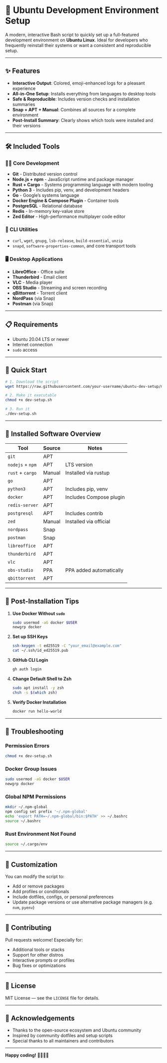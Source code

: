 
# 🚀 Ubuntu Development Environment Setup

A modern, interactive Bash script to quickly set up a full-featured development environment on **Ubuntu Linux**. Ideal for developers who frequently reinstall their systems or want a consistent and reproducible setup.

---

## ✨ Features

- **Interactive Output**: Colored, emoji-enhanced logs for a pleasant experience
- **All-in-One Setup**: Installs everything from languages to desktop tools
- **Safe & Reproducible**: Includes version checks and installation summaries
- **Snap + APT + Manual**: Combines all sources for a complete environment
- **Post-Install Summary**: Clearly shows which tools were installed and their versions

---

## 🛠️ Included Tools

### 🧑‍💻 Core Development

- **Git** - Distributed version control
- **Node.js + npm** - JavaScript runtime and package manager
- **Rust + Cargo** - Systems programming language with modern tooling
- **Python 3** - Includes pip, venv, and development headers
- **Go** - Google’s systems language
- **Docker Engine & Compose Plugin** - Container tools
- **PostgreSQL** - Relational database
- **Redis** - In-memory key-value store
- **Zed Editor** - High-performance multiplayer code editor

### 🔧 CLI Utilities

- `curl`, `wget`, `gnupg`, `lsb-release`, `build-essential`, `unzip`
- `snapd`, `software-properties-common`, and core transport tools

### 🖥️ Desktop Applications

- **LibreOffice** - Office suite
- **Thunderbird** - Email client
- **VLC** - Media player
- **OBS Studio** - Streaming and screen recording
- **qBittorrent** - Torrent client
- **NordPass** (via Snap)
- **Postman** (via Snap)

---

## 📋 Requirements

- Ubuntu 20.04 LTS or newer
- Internet connection
- `sudo` access

---

## 🚀 Quick Start

```bash
# 1. Download the script
wget https://raw.githubusercontent.com/your-username/ubuntu-dev-setup/main/dev-setup.sh

# 2. Make it executable
chmod +x dev-setup.sh

# 3. Run it
./dev-setup.sh
```

---

## 🧪 Installed Software Overview

| Tool              | Source | Notes                     |
|-------------------|--------|---------------------------|
| `git`             | APT    |                           |
| `nodejs` + `npm`  | APT    | LTS version               |
| `rust` + `cargo`  | Manual | Installed via rustup      |
| `go`              | APT    |                           |
| `python3`         | APT    | Includes pip, venv        |
| `docker`          | APT    | Includes Compose plugin   |
| `redis-server`    | APT    |                           |
| `postgresql`      | APT    | Includes contrib          |
| `zed`             | Manual | Installed via official    |
| `nordpass`        | Snap   |                           |
| `postman`         | Snap   |                           |
| `libreoffice`     | APT    |                           |
| `thunderbird`     | APT    |                           |
| `vlc`             | APT    |                           |
| `obs-studio`      | PPA    | PPA added automatically   |
| `qbittorrent`     | APT    |                           |

---

## 📝 Post-Installation Tips

1. **Use Docker Without `sudo`**
   ```bash
   sudo usermod -aG docker $USER
   newgrp docker
   ```

2. **Set up SSH Keys**
   ```bash
   ssh-keygen -t ed25519 -C "your_email@example.com"
   cat ~/.ssh/id_ed25519.pub
   ```

3. **GitHub CLI Login**
   ```bash
   gh auth login
   ```

4. **Change Default Shell to Zsh**
   ```bash
   sudo apt install -y zsh
   chsh -s $(which zsh)
   ```

5. **Verify Docker Installation**
   ```bash
   docker run hello-world
   ```

---

## 🐛 Troubleshooting

### Permission Errors

```bash
chmod +x dev-setup.sh
```

### Docker Group Issues

```bash
sudo usermod -aG docker $USER
newgrp docker
```

### Global NPM Permissions

```bash
mkdir ~/.npm-global
npm config set prefix '~/.npm-global'
echo 'export PATH=~/.npm-global/bin:$PATH' >> ~/.bashrc
source ~/.bashrc
```

### Rust Environment Not Found

```bash
source ~/.cargo/env
```

---

## 🔧 Customization

You can modify the script to:

- Add or remove packages
- Add profiles or conditionals
- Include dotfiles, configs, or personal preferences
- Update package versions or use alternative package managers (e.g. `nvm`, `pyenv`)

---

## 🤝 Contributing

Pull requests welcome! Especially for:

- Additional tools or stacks
- Support for other distros
- Interactive prompts or profiles
- Bug fixes or optimizations

---

## 📄 License

MIT License — see the `LICENSE` file for details.

---

## 🙏 Acknowledgements

- Thanks to the open-source ecosystem and Ubuntu community
- Inspired by community dotfiles and setup scripts
- Special thanks to all maintainers and contributors

---

**Happy coding!** 🚀🧑‍💻✨
